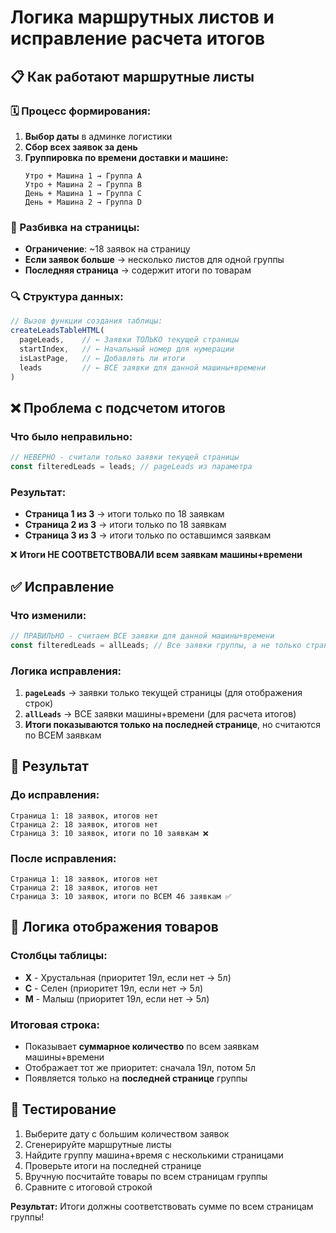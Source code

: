 # Логика маршрутных листов и исправление расчета итогов

## 📋 Как работают маршрутные листы

### 🗓️ Процесс формирования:
1. **Выбор даты** в админке логистики
2. **Сбор всех заявок за день**
3. **Группировка по времени доставки и машине:**
   ```
   Утро + Машина 1 → Группа A
   Утро + Машина 2 → Группа B  
   День + Машина 1 → Группа C
   День + Машина 2 → Группа D
   ```

### 📄 Разбивка на страницы:
- **Ограничение**: ~18 заявок на страницу
- **Если заявок больше** → несколько листов для одной группы
- **Последняя страница** → содержит итоги по товарам

### 🔍 Структура данных:
```typescript
// Вызов функции создания таблицы:
createLeadsTableHTML(
  pageLeads,    // ← Заявки ТОЛЬКО текущей страницы
  startIndex,   // ← Начальный номер для нумерации
  isLastPage,   // ← Добавлять ли итоги
  leads         // ← ВСЕ заявки для данной машины+времени
)
```

## ❌ Проблема с подсчетом итогов

### Что было неправильно:
```typescript
// НЕВЕРНО - считали только заявки текущей страницы
const filteredLeads = leads; // pageLeads из параметра
```

### Результат:
- **Страница 1 из 3** → итоги только по 18 заявкам
- **Страница 2 из 3** → итоги только по 18 заявкам  
- **Страница 3 из 3** → итоги только по оставшимся заявкам

❌ **Итоги НЕ СООТВЕТСТВОВАЛИ всем заявкам машины+времени**

## ✅ Исправление

### Что изменили:
```typescript
// ПРАВИЛЬНО - считаем ВСЕ заявки для данной машины+времени
const filteredLeads = allLeads; // Все заявки группы, а не только страницы
```

### Логика исправления:
1. **`pageLeads`** → заявки только текущей страницы (для отображения строк)
2. **`allLeads`** → ВСЕ заявки машины+времени (для расчета итогов)
3. **Итоги показываются только на последней странице**, но считаются по ВСЕМ заявкам

## 🎯 Результат

### До исправления:
```
Страница 1: 18 заявок, итогов нет
Страница 2: 18 заявок, итогов нет  
Страница 3: 10 заявок, итоги по 10 заявкам ❌
```

### После исправления:
```
Страница 1: 18 заявок, итогов нет
Страница 2: 18 заявок, итогов нет
Страница 3: 10 заявок, итоги по ВСЕМ 46 заявкам ✅
```

## 🔧 Логика отображения товаров

### Столбцы таблицы:
- **Х** - Хрустальная (приоритет 19л, если нет → 5л)
- **С** - Селен (приоритет 19л, если нет → 5л)  
- **М** - Малыш (приоритет 19л, если нет → 5л)

### Итоговая строка:
- Показывает **суммарное количество** по всем заявкам машины+времени
- Отображает тот же приоритет: сначала 19л, потом 5л
- Появляется только на **последней странице** группы

## 📝 Тестирование

1. Выберите дату с большим количеством заявок
2. Сгенерируйте маршрутные листы
3. Найдите группу машина+время с несколькими страницами
4. Проверьте итоги на последней странице
5. Вручную посчитайте товары по всем страницам группы
6. Сравните с итоговой строкой

**Результат:** Итоги должны соответствовать сумме по всем страницам группы! 